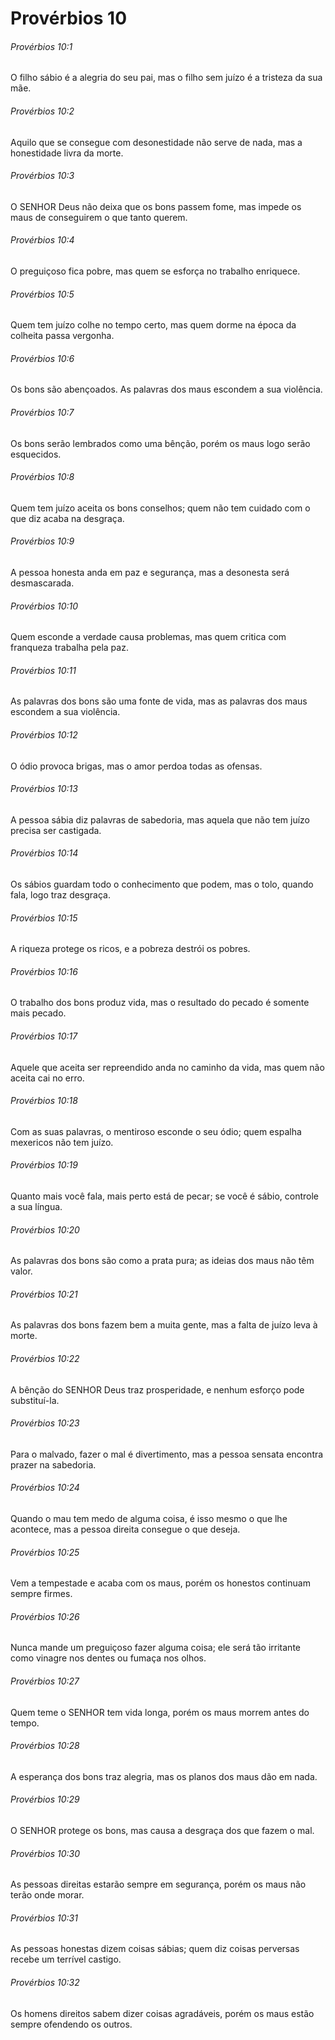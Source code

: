 # Provérbios 10

###### Provérbios 10:1

O filho sábio é a alegria do seu pai, mas o filho sem juízo é a tristeza da sua mãe.

###### Provérbios 10:2

Aquilo que se consegue com desonestidade não serve de nada, mas a honestidade livra da morte.

###### Provérbios 10:3

O SENHOR Deus não deixa que os bons passem fome, mas impede os maus de conseguirem o que tanto querem.

###### Provérbios 10:4

O preguiçoso fica pobre, mas quem se esforça no trabalho enriquece.

###### Provérbios 10:5

Quem tem juízo colhe no tempo certo, mas quem dorme na época da colheita passa vergonha.

###### Provérbios 10:6

Os bons são abençoados. As palavras dos maus escondem a sua violência.

###### Provérbios 10:7

Os bons serão lembrados como uma bênção, porém os maus logo serão esquecidos.

###### Provérbios 10:8

Quem tem juízo aceita os bons conselhos; quem não tem cuidado com o que diz acaba na desgraça.

###### Provérbios 10:9

A pessoa honesta anda em paz e segurança, mas a desonesta será desmascarada.

###### Provérbios 10:10

Quem esconde a verdade causa problemas, mas quem critica com franqueza trabalha pela paz.

###### Provérbios 10:11

As palavras dos bons são uma fonte de vida, mas as palavras dos maus escondem a sua violência.

###### Provérbios 10:12

O ódio provoca brigas, mas o amor perdoa todas as ofensas.

###### Provérbios 10:13

A pessoa sábia diz palavras de sabedoria, mas aquela que não tem juízo precisa ser castigada.

###### Provérbios 10:14

Os sábios guardam todo o conhecimento que podem, mas o tolo, quando fala, logo traz desgraça.

###### Provérbios 10:15

A riqueza protege os ricos, e a pobreza destrói os pobres.

###### Provérbios 10:16

O trabalho dos bons produz vida, mas o resultado do pecado é somente mais pecado.

###### Provérbios 10:17

Aquele que aceita ser repreendido anda no caminho da vida, mas quem não aceita cai no erro.

###### Provérbios 10:18

Com as suas palavras, o mentiroso esconde o seu ódio; quem espalha mexericos não tem juízo.

###### Provérbios 10:19

Quanto mais você fala, mais perto está de pecar; se você é sábio, controle a sua língua.

###### Provérbios 10:20

As palavras dos bons são como a prata pura; as ideias dos maus não têm valor.

###### Provérbios 10:21

As palavras dos bons fazem bem a muita gente, mas a falta de juízo leva à morte.

###### Provérbios 10:22

A bênção do SENHOR Deus traz prosperidade, e nenhum esforço pode substituí-la.

###### Provérbios 10:23

Para o malvado, fazer o mal é divertimento, mas a pessoa sensata encontra prazer na sabedoria.

###### Provérbios 10:24

Quando o mau tem medo de alguma coisa, é isso mesmo o que lhe acontece, mas a pessoa direita consegue o que deseja.

###### Provérbios 10:25

Vem a tempestade e acaba com os maus, porém os honestos continuam sempre firmes.

###### Provérbios 10:26

Nunca mande um preguiçoso fazer alguma coisa; ele será tão irritante como vinagre nos dentes ou fumaça nos olhos.

###### Provérbios 10:27

Quem teme o SENHOR tem vida longa, porém os maus morrem antes do tempo.

###### Provérbios 10:28

A esperança dos bons traz alegria, mas os planos dos maus dão em nada.

###### Provérbios 10:29

O SENHOR protege os bons, mas causa a desgraça dos que fazem o mal.

###### Provérbios 10:30

As pessoas direitas estarão sempre em segurança, porém os maus não terão onde morar.

###### Provérbios 10:31

As pessoas honestas dizem coisas sábias; quem diz coisas perversas recebe um terrível castigo.

###### Provérbios 10:32

Os homens direitos sabem dizer coisas agradáveis, porém os maus estão sempre ofendendo os outros.

